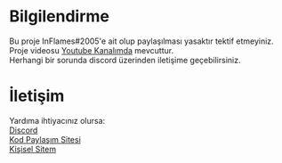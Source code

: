 # Bilgilendirme
Bu proje InFlames#2005'e ait olup paylaşılması yasaktır tektif etmeyiniz.<br>
Proje videosu [Youtube Kanalımda](https://youtu.be/-NsSZXIno8E) mevcuttur.<br>
Herhangi bir sorunda discord üzerinden iletişime geçebilirsiniz.<br>

# İletişim
Yardıma ihtiyacınız olursa: <br>
[Discord](https://discord.gg/mztsyWR3QU)<br>
[Kod Paylaşım Sitesi](https://covid-19code.xyz/)<br>
[Kişisel Sitem](https://inflames.fun/)
